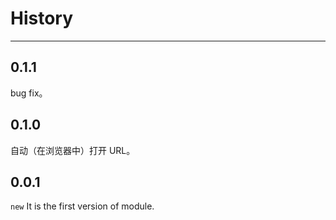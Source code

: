 # History

---

## 0.1.1

bug fix。

## 0.1.0

自动（在浏览器中）打开 URL。

## 0.0.1

`new` It is the first version of module.
